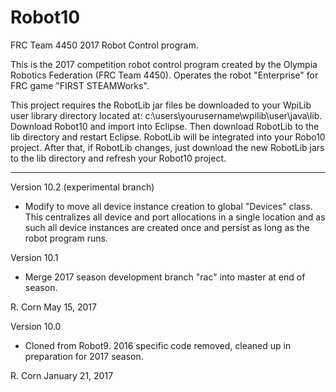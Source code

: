 # Robot10
FRC Team 4450 2017 Robot Control program.

This is the 2017 competition robot control program created by the Olympia Robotics Federation (FRC Team 4450).
Operates the robot "Enterprise" for FRC game "FIRST STEAMWorks".

This project requires the RobotLib jar files be downloaded to your WpiLib user library directory located at:
c:\users\yourusername\wpilib\user\java\lib. Download Robot10 and import into Eclipse. Then download RobotLib to
the lib directory and restart Eclipse. RobotLib will be integrated into your Robo10 project. After that, if
RobotLib changes, just download the new RobotLib jars to the lib directory and refresh your Robot10 project.
****************************************************************************************************************
Version 10.2 (experimental branch)

*	Modify to move all device instance creation to global "Devices" class. This centralizes all device and port 
	allocations in a single location and as such all device instances are created once and persist as long as 
	the robot program runs.
	
Version 10.1

*	Merge 2017 season development branch "rac" into master at end of season.

R. Corn
May 15, 2017

Version 10.0

*	Cloned from Robot9. 2016 specific code removed, cleaned up in preparation for 2017 season.

R. Corn
January 21, 2017
